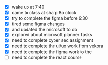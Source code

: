 - [x] wake up at 7:40
- [x] came to class at sharp 8o clock
- [x] try to complete the figma before 9:30
- [x] tired some figma changes
- [x] and updated the microsoft to do 
- [x] explored about microsoft planner
Tasks
- [x] need to complete cyber sec assignment
- [x] need to complete the ui/ux work from vekora
- [x] need to complete the figma work to the 
- [ ] need to complete the react course
